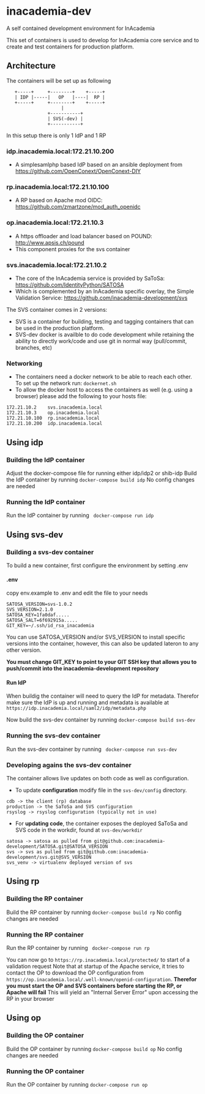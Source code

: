 # inacademia-dev
A self contained development environment for InAcademia

This set of containers is used to develop for InAcademia core service and to create and test containers for production platform.

## Architecture
The containers will be set up as following
```
   +-----+     +--------+    +-----+
   | IDP |-----|   OP   |----|  RP |
   +-----+     +--------+    +-----+
                    |
               +-----------+
               | SVS(-dev) |
               +-----------+
```
In this setup there is only 1 IdP and 1 RP

### idp.inacademia.local:172.21.10.200
* A simplesamlphp based IdP based on an ansible deployment from https://github.com/OpenConext/OpenConext-DIY

### rp.inacademia.local:172.21.10.100
* A RP based on Apache mod OIDC: https://github.com/zmartzone/mod_auth_openidc

### op.inacademia.local:172.21.10.3
* A https offloader and load balancer based on POUND: http://www.apsis.ch/pound
* This component proxies for the svs container

### svs.inacademia.local:172.21.10.2
* The core of the InAcademia service is provided by SaToSa: https://github.com/IdentityPython/SATOSA
* Which is complemented by an InAcademia specific overlay, the Simple Validation Service: https://github.com/inacademia-development/svs

The SVS container comes in 2 versions:
* SVS is a container for building, testing and tagging containers that can be used in the production platform.
* SVS-dev docker is availble to do code development while retaining the ability to directly work/code and use git in normal way (pull/commit, branches, etc)

### Networking
* The containers need a docker network to be able to reach each other. To set up the network run:
```dockernet.sh```
* To allow the docker host to access the containers as well (e.g. using a browser) please add the following to your hosts file:
```
172.21.10.2    svs.inacademia.local
172.21.10.3    op.inacademia.local
172.21.10.100  rp.inacademia.local
172.21.10.200  idp.inacademia.local
```

## Using idp
### Building the IdP container
Adjust the docker-compose file for running either idp/idp2 or shib-idp
Build the IdP container by running
```docker-compose build idp```
No config changes are needed
### Running the IdP container
Run the IdP container by running
``` docker-compose run idp```

## Using svs-dev

### Building a svs-dev container
To build a new container, first configure the environment by setting .env

#### .env
copy env.example to .env and edit the file to your needs
```
SATOSA_VERSION=svs-1.0.2
SVS_VERSION=2.1.0
SATOSA_KEY=1fa0daf.....
SATOSA_SALT=6f692915a.....
GIT_KEY=~/.ssh/id_rsa_inacademia
```
You can use SATOSA_VERSION and/or SVS_VERSION to install specific versions into the container, however, this can also be updated lateron to any other version.

**You must change GIT_KEY to point to your GIT SSH key that allows you to push/commit into the inacademia-development repository**

#### Run IdP
When buildig the container will need to query the IdP for metadata. Therefor make sure the IdP is up and running and metadata is available at
```https://idp.inacademia.local/saml2/idp/metadata.php```

Now build the svs-dev container by running
```docker-compose build svs-dev```

### Running the svs-dev container
Run the svs-dev container by running
``` docker-compose run svs-dev```

### Developing agains the svs-dev container
The container allows live updates on both code as well as configuration.
* To update **configuration** modify file in the ```svs-dev/config``` directory.
```
cdb -> the client (rp) database
production -> the SaToSa and SVS configuration
rsyslog -> rsyslog configuration (typically not in use)
```
* For **updating code**, the container exposes the deployed SaToSa and SVS code in the workdir, found at ```svs-dev/workdir```

```
satosa -> satosa as pulled from git@github.com:inacademia-development/SATOSA.git@SATOSA_VERSION
svs -> svs as pulled from git@github.com:inacademia-development/svs.git@SVS_VERSION
svs_venv -> virtualenv deployed version of svs
```
## Using rp
### Building the RP container
Build the RP container by running
```docker-compose build rp```
No config changes are needed
### Running the RP container
Run the RP container by running
``` docker-compose run rp```

You can now go to ```https://rp.inacademia.local/protected/``` to start of a validation request
Note that at startup of the Apache service, it tries to contact the OP to download the OP configuration from
```https://op.inacademia.local/.well-known/openid-configuration```. **Therefor you must start the OP and SVS containers before starting the RP, or Apache will fail** This will yield an "Internal Server Error" upon accessing the RP in your browser

## Using op
### Building the OP container
Build the OP container by running
```docker-compose build op```
No config changes are needed
### Running the OP container
Run the OP container by running
```docker-compose run op```



